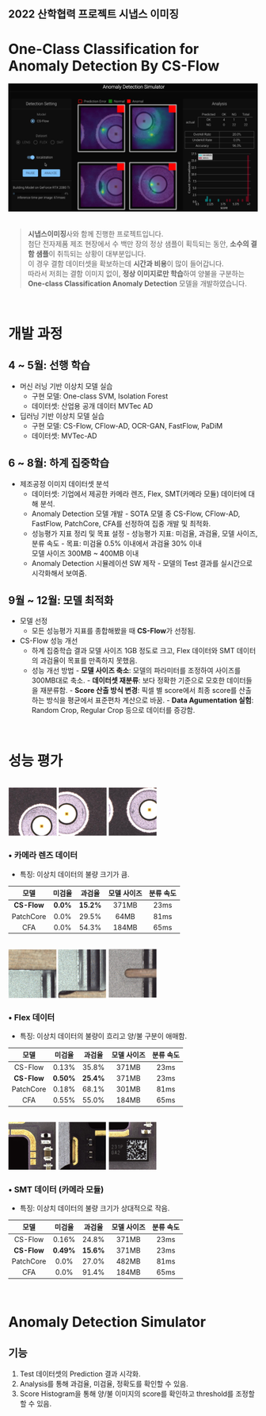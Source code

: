 2022 산학협력 프로젝트 시냅스 이미징
----------------------------
One-Class Classification for Anomaly Detection By CS-Flow
=========================================================
<center><img src="profile/simulator.png"></center><br>

> **시냅스이미징**사와 함께 진행한 프로젝트입니다. <br>첨단 전자제품 제조 현장에서 수 백만 장의 정상 샘플이 획득되는 동안, **소수의 결함 샘플**이 취득되는 상황이 대부분입니다. 
<br> 이 경우 결함 데이터셋을 확보하는데 **시간과 비용**이 많이 들어갑니다.
<br> 따라서 저희는 결함 이미지 없이, **정상 이미지로만 학습**하여 양불을 구분하는 **One-class Classification Anomaly Detection** 모델을 개발하였습니다.

<br>

# 개발 과정
## 4 ~ 5월: 선행 학습
- 머신 러닝 기반 이상치 모델 실습
    - 구현 모델: One-class SVM, Isolation Forest
    - 데이터셋: 산업용 공개 데이터 MVTec AD
- 딥러닝 기반 이상치 모델 실습
    - 구현 모델: CS-Flow, CFlow-AD, OCR-GAN, FastFlow, PaDiM
    - 데이터셋: MVTec-AD
## 6 ~ 8월: 하계 집중학습
- 제조공정 이미지 데이터셋 분석
    - 데이터셋: 기업에서 제공한 카메라 렌즈, Flex, SMT(카메라 모듈) 데이터에 대해 분석.
    - Anomaly Detection 모델 개발
            - SOTA 모델 중 CS-Flow, CFlow-AD, FastFlow, PatchCore, CFA를 선정하여 집중 개발 및 최적화.
    - 성능평가 지표 정리 및 목표 설정
            - 성능평가 지표: 미검율, 과검율, 모델 사이즈, 분류 속도
            - 목표: 미검율 0.5% 이내에서 과검율 30% 이내 <br> 
                모델 사이즈 300MB ~ 400MB 이내
    - Anomaly Detection 시뮬레이션 SW 제작
            - 모델의 Test 결과를 실시간으로 시각화해서 보여줌.
## 9월 ~ 12월: 모델 최적화
- 모델 선정
    - 모든 성능평가 지표를 종합해봤을 때 **CS-Flow**가 선정됨.
- CS-Flow 성능 개선
    - 하계 집중학습 결과 모델 사이즈 1GB 정도로 크고, Flex 데이터와 SMT 데이터의 과검율이 목표를 만족하지 못했음.
    - 성능 개선 방법
            - **모델 사이즈 축소**: 모델의 파라미터를 조정하여 사이즈를 300MB대로 축소.
            - **데이터셋 재분류**: 보다 정확한 기준으로 모호한 데이터들을 재분류함.
            - **Score 산출 방식 변경**: 픽셀 별 score에서 최종 score를 산출하는 방식을 평균에서 표준편차 계산으로 바꿈.
            - **Data Agumentation 실험**: Random Crop, Regular Crop 등으로 데이터를 증강함.

<br>

# 성능 평가

<br><img src="profile//lens.png" width="300px"><br>

### • 카메라 렌즈 데이터
- 특징: 이상치 데이터의 불량 크기가 큼.

|모델|미검율|과검율|모델 사이즈|분류 속도|
|:---:|:---:|:---:|:---:|:---:|
|**CS-Flow**|**0.0%**|**15.2%**|371MB|23ms|
|PatchCore|0.0%|29.5%|64MB|81ms|
|CFA|0.0%|54.3%|184MB|65ms|

<br><img src="profile//flex.png" width="300px"><br>

### • Flex 데이터
- 특징: 이상치 데이터의 불량이 흐리고 양/불 구분이 애매함.

|모델|미검율|과검율|모델 사이즈|분류 속도|
|:---:|:---:|:---:|:---:|:---:|
|CS-Flow|0.13%|35.8%|371MB|23ms|
|**CS-Flow**|**0.50%**|**25.4%**|371MB|23ms|
|PatchCore|0.18%|68.1%|301MB|81ms|
|CFA|0.55%|55.0%|184MB|65ms|

<br><img src="profile//smt.png" width="300px"><br>

### • SMT 데이터 (카메라 모듈)
- 특징: 이상치 데이터의 불량 크기가 상대적으로 작음.

|모델|미검율|과검율|모델 사이즈|분류 속도|
|:---:|:---:|:---:|:---:|:---:|
|CS-Flow|0.16%|24.8%|371MB|23ms|
|**CS-Flow**|**0.49%**|**15.6%**|371MB|23ms|
|PatchCore|0.0%|27.0%|482MB|81ms|
|CFA|0.0%|91.4%|184MB|65ms|

<br>

# Anomaly Detection Simulator
## 기능
1. Test 데이터셋의 Prediction 결과 시각화.
2. Analysis를 통해 과검율, 미검율, 정확도를 확인할 수 있음.
3. Score Histogram을 통해 양/불 이미지의 score를 확인하고 threshold를 조정할 할 수 있음.
